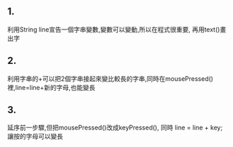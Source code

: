 ## 1. 
利用String line宣告一個字串變數,變數可以變動,所以在程式很重要, 再用text()畫出字

## 2. 
利用字串的+可以把2個字串接起來變比較長的字串,同時在mousePressed()裡,line=line+新的字母,也能變長

## 3. 
延序前一步驟,但把mousePressed()改成keyPressed(), 同時 line = line + key; 讓按的字母可以變長
